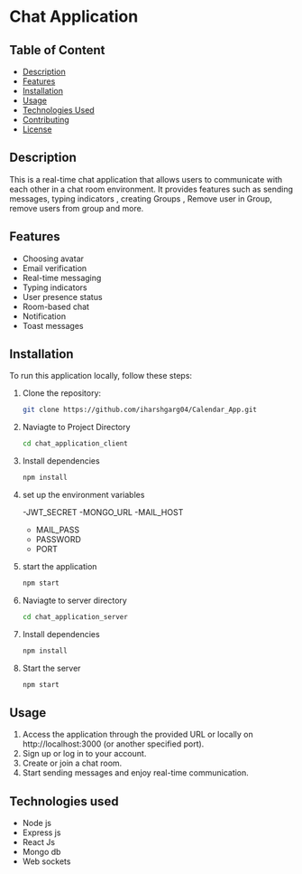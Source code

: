 # Chat Application
## Table of Content
- [Description](#description)
- [Features](#features)
- [Installation](#installation)
- [Usage](#usage)
- [Technologies Used](#technologies-used)
- [Contributing](#contributing)
- [License](#license)

## Description
This is a real-time chat application that allows users to communicate with each other in a chat room environment. It provides features such as sending messages, typing indicators , creating Groups , Remove user in Group, remove users from group and more.

## Features

- Choosing avatar
- Email verification
- Real-time messaging
- Typing indicators
- User presence status
- Room-based chat
- Notification
- Toast messages

## Installation

To run this application locally, follow these steps:
1. Clone the repository:

   ```bash
   git clone https://github.com/iharshgarg04/Calendar_App.git

  2. Naviagte to Project Directory
      ```bash
     cd chat_application_client
  3. Install dependencies
      ```bash
     npm install
  4. set up the environment variables
      
      -JWT_SECRET
      -MONGO_URL
      -MAIL_HOST
      - MAIL_PASS
      - PASSWORD
      - PORT

  6. start the application
       ```bash
     npm start

  7. Naviagte to server directory
       ```bash
       cd chat_application_server
  8. Install dependencies
      ```bash
      npm install
  9. Start the server
      ```bash
      npm start

   ## Usage
   1. Access the application through the provided URL or locally on http://localhost:3000 (or another specified port).
   2. Sign up or log in to your account.
   3. Create or join a chat room.
   4. Start sending messages and enjoy real-time communication.

 
  ## Technologies used
   - Node js
   - Express js
   - React Js
   - Mongo db
   - Web sockets
  


